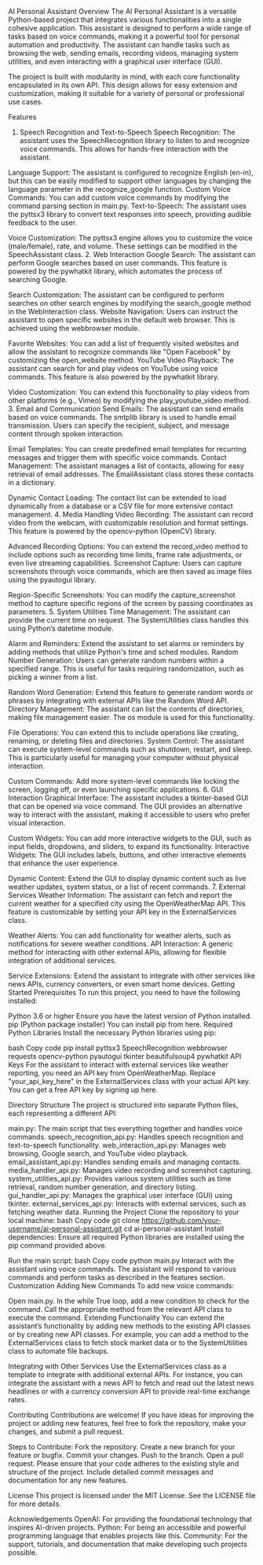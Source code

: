 AI Personal Assistant
Overview
The AI Personal Assistant is a versatile Python-based project that integrates various functionalities into a single cohesive application. This assistant is designed to perform a wide range of tasks based on voice commands, making it a powerful tool for personal automation and productivity. The assistant can handle tasks such as browsing the web, sending emails, recording videos, managing system utilities, and even interacting with a graphical user interface (GUI).

The project is built with modularity in mind, with each core functionality encapsulated in its own API. This design allows for easy extension and customization, making it suitable for a variety of personal or professional use cases.

Features
1. Speech Recognition and Text-to-Speech
Speech Recognition: The assistant uses the SpeechRecognition library to listen to and recognize voice commands. This allows for hands-free interaction with the assistant.

Language Support: The assistant is configured to recognize English (en-in), but this can be easily modified to support other languages by changing the language parameter in the recognize_google function.
Custom Voice Commands: You can add custom voice commands by modifying the command parsing section in main.py.
Text-to-Speech: The assistant uses the pyttsx3 library to convert text responses into speech, providing audible feedback to the user.

Voice Customization: The pyttsx3 engine allows you to customize the voice (male/female), rate, and volume. These settings can be modified in the SpeechAssistant class.
2. Web Interaction
Google Search: The assistant can perform Google searches based on user commands. This feature is powered by the pywhatkit library, which automates the process of searching Google.

Search Customization: The assistant can be configured to perform searches on other search engines by modifying the search_google method in the WebInteraction class.
Website Navigation: Users can instruct the assistant to open specific websites in the default web browser. This is achieved using the webbrowser module.

Favorite Websites: You can add a list of frequently visited websites and allow the assistant to recognize commands like "Open Facebook" by customizing the open_website method.
YouTube Video Playback: The assistant can search for and play videos on YouTube using voice commands. This feature is also powered by the pywhatkit library.

Video Customization: You can extend this functionality to play videos from other platforms (e.g., Vimeo) by modifying the play_youtube_video method.
3. Email and Communication
Send Emails: The assistant can send emails based on voice commands. The smtplib library is used to handle email transmission. Users can specify the recipient, subject, and message content through spoken interaction.

Email Templates: You can create predefined email templates for recurring messages and trigger them with specific voice commands.
Contact Management: The assistant manages a list of contacts, allowing for easy retrieval of email addresses. The EmailAssistant class stores these contacts in a dictionary.

Dynamic Contact Loading: The contact list can be extended to load dynamically from a database or a CSV file for more extensive contact management.
4. Media Handling
Video Recording: The assistant can record video from the webcam, with customizable resolution and format settings. This feature is powered by the opencv-python (OpenCV) library.

Advanced Recording Options: You can extend the record_video method to include options such as recording time limits, frame rate adjustments, or even live streaming capabilities.
Screenshot Capture: Users can capture screenshots through voice commands, which are then saved as image files using the pyautogui library.

Region-Specific Screenshots: You can modify the capture_screenshot method to capture specific regions of the screen by passing coordinates as parameters.
5. System Utilities
Time Management: The assistant can provide the current time on request. The SystemUtilities class handles this using Python’s datetime module.

Alarm and Reminders: Extend the assistant to set alarms or reminders by adding methods that utilize Python's time and sched modules.
Random Number Generation: Users can generate random numbers within a specified range. This is useful for tasks requiring randomization, such as picking a winner from a list.

Random Word Generation: Extend this feature to generate random words or phrases by integrating with external APIs like the Random Word API.
Directory Management: The assistant can list the contents of directories, making file management easier. The os module is used for this functionality.

File Operations: You can extend this to include operations like creating, renaming, or deleting files and directories.
System Control: The assistant can execute system-level commands such as shutdown, restart, and sleep. This is particularly useful for managing your computer without physical interaction.

Custom Commands: Add more system-level commands like locking the screen, logging off, or even launching specific applications.
6. GUI Interaction
Graphical Interface: The assistant includes a tkinter-based GUI that can be opened via voice command. The GUI provides an alternative way to interact with the assistant, making it accessible to users who prefer visual interaction.

Custom Widgets: You can add more interactive widgets to the GUI, such as input fields, dropdowns, and sliders, to expand its functionality.
Interactive Widgets: The GUI includes labels, buttons, and other interactive elements that enhance the user experience.

Dynamic Content: Extend the GUI to display dynamic content such as live weather updates, system status, or a list of recent commands.
7. External Services
Weather Information: The assistant can fetch and report the current weather for a specified city using the OpenWeatherMap API. This feature is customizable by setting your API key in the ExternalServices class.

Weather Alerts: You can add functionality for weather alerts, such as notifications for severe weather conditions.
API Interaction: A generic method for interacting with other external APIs, allowing for flexible integration of additional services.

Service Extensions: Extend the assistant to integrate with other services like news APIs, currency converters, or even smart home devices.
Getting Started
Prerequisites
To run this project, you need to have the following installed:

Python 3.6 or higher
Ensure you have the latest version of Python installed.
pip (Python package installer)
You can install pip from here.
Required Python Libraries
Install the necessary Python libraries using pip:

bash
Copy code
pip install pyttsx3 SpeechRecognition webbrowser requests opencv-python pyautogui tkinter beautifulsoup4 pywhatkit
API Keys
For the assistant to interact with external services like weather reporting, you need an API key from OpenWeatherMap. Replace "your_api_key_here" in the ExternalServices class with your actual API key. You can get a free API key by signing up here.

Directory Structure
The project is structured into separate Python files, each representing a different API:

main.py: The main script that ties everything together and handles voice commands.
speech_recognition_api.py: Handles speech recognition and text-to-speech functionality.
web_interaction_api.py: Manages web browsing, Google search, and YouTube video playback.
email_assistant_api.py: Handles sending emails and managing contacts.
media_handler_api.py: Manages video recording and screenshot capturing.
system_utilities_api.py: Provides various system utilities such as time retrieval, random number generation, and directory listing.
gui_handler_api.py: Manages the graphical user interface (GUI) using tkinter.
external_services_api.py: Interacts with external services, such as fetching weather data.
Running the Project
Clone the repository to your local machine:
bash
Copy code
git clone https://github.com/your-username/ai-personal-assistant.git
cd ai-personal-assistant
Install dependencies:
Ensure all required Python libraries are installed using the pip command provided above.

Run the main script:
bash
Copy code
python main.py
Interact with the assistant using voice commands. The assistant will respond to various commands and perform tasks as described in the features section.
Customization
Adding New Commands
To add new voice commands:

Open main.py.
In the while True loop, add a new condition to check for the command.
Call the appropriate method from the relevant API class to execute the command.
Extending Functionality
You can extend the assistant’s functionality by adding new methods to the existing API classes or by creating new API classes. For example, you can add a method to the ExternalServices class to fetch stock market data or to the SystemUtilities class to automate file backups.

Integrating with Other Services
Use the ExternalServices class as a template to integrate with additional external APIs. For instance, you can integrate the assistant with a news API to fetch and read out the latest news headlines or with a currency conversion API to provide real-time exchange rates.

Contributing
Contributions are welcome! If you have ideas for improving the project or adding new features, feel free to fork the repository, make your changes, and submit a pull request.

Steps to Contribute:
Fork the repository.
Create a new branch for your feature or bugfix.
Commit your changes.
Push to the branch.
Open a pull request.
Please ensure that your code adheres to the existing style and structure of the project. Include detailed commit messages and documentation for any new features.

License
This project is licensed under the MIT License. See the LICENSE file for more details.

Acknowledgements
OpenAI: For providing the foundational technology that inspires AI-driven projects.
Python: For being an accessible and powerful programming language that enables projects like this.
Community: For the support, tutorials, and documentation that make developing such projects possible.
